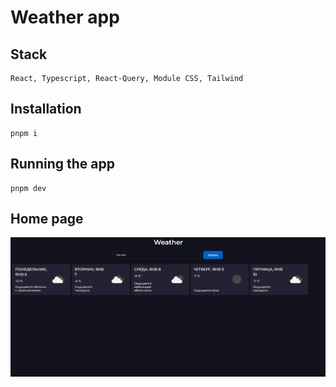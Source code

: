 # Weather app

## Stack

```
React, Typescript, React-Query, Module CSS, Tailwind
```

## Installation

```
pnpm i
```

## Running the app

```
pnpm dev
```

## Home page

<img src="./readme/home.png" alt='home page'>
